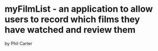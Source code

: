 # myFilmList - an application to allow users to record which films they have watched and review them
by Phil Carter